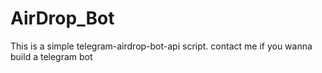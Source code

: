 # AirDrop_Bot
This is a simple telegram-airdrop-bot-api script. contact me if you wanna build a telegram bot
